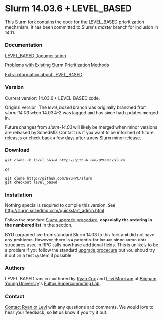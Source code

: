 # Slurm 14.03.6 + LEVEL_BASED

This Slurm fork contains the code for the LEVEL_BASED prioritization mechanism.  It has been committed to Slurm's *master* branch for inclusion in 14.11.

### Documentation

[LEVEL_BASED Documentation](https://marylou.byu.edu/documentation/slurm/level_based.php)

[Problems with Existing Slurm Prioritization Methods](http://tech.ryancox.net/2014/06/problems-with-slurm-prioritization.html)

[Extra information about LEVEL_BASED](http://tech.ryancox.net/2014/06/slurm-levelbased.html)

### Version

Current version:  14.03.6 + LEVEL_BASED code.

Original version:  The *level_based* branch was originally branched from *slurm-14.03* when 14.03.4-2 was tagged and has since had updates merged in.

Future changes from *slurm-14.03* will likely be merged when minor versions are released by SchedMD.  Contact us if you want to be informed of future releases or check back a few days after a new Slurm minor release.

### Download
```
git clone -b level_based http://github.com/BYUHPC/slurm
```

or

```
git clone http://github.com/BYUHPC/slurm
git checkout level_based
```

### Installation

Nothing special is required to compile this version.  See http://slurm.schedmd.com/quickstart_admin.html

Follow the standard [Slurm upgrade procedure](http://slurm.schedmd.com/quickstart_admin.html#upgrade), **especially the ordering in the numbered list** in that section.

BYU upgraded live from standard Slurm 14.03 to this fork and did not have any problems.  However, there is a potential for issues since some data structures used in RPC calls now have additional fields.  This is unlikely to be a problem if you follow the standard [upgrade procedure](http://slurm.schedmd.com/quickstart_admin.html#upgrade) but you should try it out on a test system if possible.

### Authors

LEVEL_BASED was co-authored by [Ryan Cox](http://tech.ryancox.net) and [Levi Morrison](https://github.com/morrisonlevi) at [Brigham Young University](http://byu.edu)'s [Fulton Supercomputing Lab](https://marylou.byu.edu).

### Contact

[Contact Ryan or Levi](https://marylou.byu.edu/contact) with any questions and comments.  We would love to hear your feedback, so let us know if you try it out.
